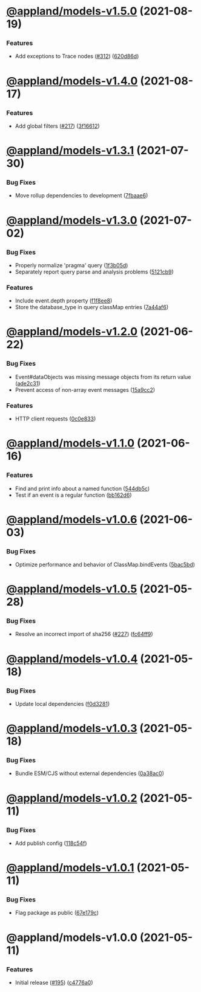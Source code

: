 # [@appland/models-v1.5.0](https://github.com/applandinc/appmap-js/compare/@appland/models-v1.4.0...@appland/models-v1.5.0) (2021-08-19)


### Features

* Add exceptions to Trace nodes ([#312](https://github.com/applandinc/appmap-js/issues/312)) ([620d86d](https://github.com/applandinc/appmap-js/commit/620d86d446a9757e6d31b43b0587a5027a58528c))

# [@appland/models-v1.4.0](https://github.com/applandinc/appmap-js/compare/@appland/models-v1.3.1...@appland/models-v1.4.0) (2021-08-17)


### Features

* Add global filters ([#217](https://github.com/applandinc/appmap-js/issues/217)) ([3f16612](https://github.com/applandinc/appmap-js/commit/3f16612b7a876f94c81ca0414971c4c455b1a897))

# [@appland/models-v1.3.1](https://github.com/applandinc/appmap-js/compare/@appland/models-v1.3.0...@appland/models-v1.3.1) (2021-07-30)


### Bug Fixes

* Move rollup dependencies to development ([7fbaae6](https://github.com/applandinc/appmap-js/commit/7fbaae69895307c1429ad764727d1f3bacd88181))

# [@appland/models-v1.3.0](https://github.com/applandinc/appmap-js/compare/@appland/models-v1.2.0...@appland/models-v1.3.0) (2021-07-02)


### Bug Fixes

* Properly normalize 'pragma' query ([1f3b05d](https://github.com/applandinc/appmap-js/commit/1f3b05dbfd871e4446d5d2a8bfcf40474aedbb7f))
* Separately report query parse and analysis problems ([5121cb9](https://github.com/applandinc/appmap-js/commit/5121cb99809cf96b4f908c21419f22d60d01f841))


### Features

* Include event.depth property ([f1f8ee8](https://github.com/applandinc/appmap-js/commit/f1f8ee81ebea8b9e3b8783a22bc999219b1b2e50))
* Store the database_type in query classMap entries ([7a44af6](https://github.com/applandinc/appmap-js/commit/7a44af6504dc78574b3ba9eb5d1edb60d3124a44))

# [@appland/models-v1.2.0](https://github.com/applandinc/appmap-js/compare/@appland/models-v1.1.0...@appland/models-v1.2.0) (2021-06-22)


### Bug Fixes

* Event#dataObjects was missing message objects from its return value ([ade2c31](https://github.com/applandinc/appmap-js/commit/ade2c31f316284a7232d914ba4fcec8b2c1ca4c7))
* Prevent access of non-array event messages ([15a9cc2](https://github.com/applandinc/appmap-js/commit/15a9cc2efce41451b83e2c35285de1644016fe3d))


### Features

* HTTP client requests ([0c0e833](https://github.com/applandinc/appmap-js/commit/0c0e8338d6d25bf11f73a17d035e2b424e670add))

# [@appland/models-v1.1.0](https://github.com/applandinc/appmap-js/compare/@appland/models-v1.0.6...@appland/models-v1.1.0) (2021-06-16)


### Features

* Find and print info about a named function ([544db5c](https://github.com/applandinc/appmap-js/commit/544db5ca402d9e3399326f28da7d3a43a606f5c4))
* Test if an event is a regular function ([bb162d6](https://github.com/applandinc/appmap-js/commit/bb162d6b6431a4888872335c6eec5cf975b067bb))

# [@appland/models-v1.0.6](https://github.com/applandinc/appmap-js/compare/@appland/models-v1.0.5...@appland/models-v1.0.6) (2021-06-03)


### Bug Fixes

* Optimize performance and behavior of ClassMap.bindEvents ([5bac5bd](https://github.com/applandinc/appmap-js/commit/5bac5bd90c1cc15ca05ff2d7920e9f17483f9dd4))

# [@appland/models-v1.0.5](https://github.com/applandinc/appmap-js/compare/@appland/models-v1.0.4...@appland/models-v1.0.5) (2021-05-28)


### Bug Fixes

* Resolve an incorrect import of sha256 ([#227](https://github.com/applandinc/appmap-js/issues/227)) ([fc64ff9](https://github.com/applandinc/appmap-js/commit/fc64ff981046b5e1732b088889202f32924c407d))

# [@appland/models-v1.0.4](https://github.com/applandinc/appmap-js/compare/@appland/models-v1.0.3...@appland/models-v1.0.4) (2021-05-18)


### Bug Fixes

* Update local dependencies ([f0d3281](https://github.com/applandinc/appmap-js/commit/f0d328161499999ee98fbb3aec2d438b3095bd0f))

# [@appland/models-v1.0.3](https://github.com/applandinc/appmap-js/compare/@appland/models-v1.0.2...@appland/models-v1.0.3) (2021-05-18)


### Bug Fixes

* Bundle ESM/CJS without external dependencies ([0a38ac0](https://github.com/applandinc/appmap-js/commit/0a38ac0a57baa30c6b0ff00bb69503e4891f8858))

# [@appland/models-v1.0.2](https://github.com/applandinc/appmap-js/compare/@appland/models-v1.0.1...@appland/models-v1.0.2) (2021-05-11)


### Bug Fixes

* Add publish config ([118c54f](https://github.com/applandinc/appmap-js/commit/118c54f3db08f19de39bca7d67abd36a0071a20e))

# [@appland/models-v1.0.1](https://github.com/applandinc/appmap-js/compare/@appland/models-v1.0.0...@appland/models-v1.0.1) (2021-05-11)


### Bug Fixes

* Flag package as public ([67e179c](https://github.com/applandinc/appmap-js/commit/67e179cd72ba247903764de25d8c86e0dd07bf9b))

# @appland/models-v1.0.0 (2021-05-11)


### Features

* Initial release ([#195](https://github.com/applandinc/appmap-js/issues/195)) ([c4776a0](https://github.com/applandinc/appmap-js/commit/c4776a0514c333746846b8ffca88465f8c2739ee))
